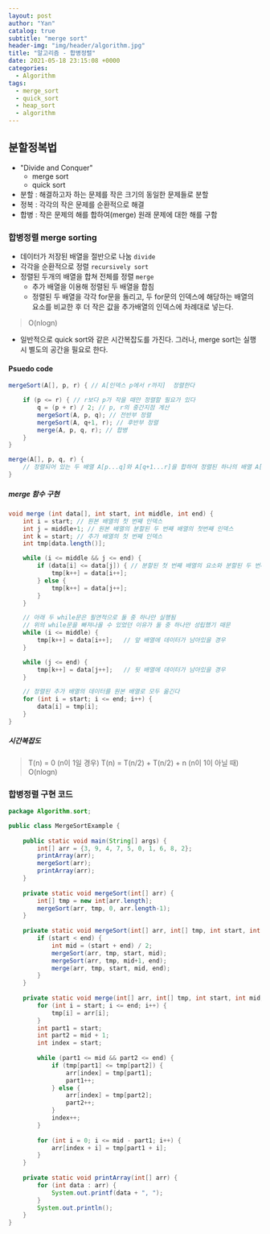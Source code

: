 ```yaml
---
layout: post
author: "Yan"
catalog: true
subtitle: "merge sort"
header-img: "img/header/algorithm.jpg"
title: "알고리즘 - 합병정렬"
date: 2021-05-18 23:15:08 +0000
categories:
  - Algorithm
tags:
  - merge_sort
  - quick_sort
  - heap_sort
  - algorithm
---
```


## 분할정복법

- "Divide and Conquer"
  - merge sort
  - quick sort
- 분할 : 해결하고자 하는 문제를 작은 크기의 동일한 문제들로 분할
- 정복 : 각각의 작은 문제를 순환적으로 해결
- 합병 : 작은 문제의 해를 합하여(merge) 원래 문제에 대한 해를 구함

### 합병정렬 merge sorting

- 데이터가 저장된 배열을 절반으로 나눔 `divide`
- 각각을 순환적으로 정렬 `recursively sort`
- 정렬된 두개의 배열을 합쳐 전체를 정렬 `merge`
  - 추가 배열을 이용해 정렬된 두 배열을 합침
  - 정렬된 두 배열을 각각 for문을 돌리고, 두 for문의 인덱스에 해당하는 배열의 요소를 비교한 후 더 작은 값을 추가배열의 인덱스에 차례대로 넣는다.
> O(nlogn)
- 일반적으로 quick sort와 같은 시간복잡도를 가진다. 그러나, merge sort는 실행시 별도의 공간을 필요로 한다.

#### Psuedo code

```java
mergeSort(A[], p, r) { // A[인덱스 p에서 r까지]  정렬한다

    if (p <= r) { // r보다 p가 작을 때만 정렬할 필요가 있다
        q = (p + r) / 2; // p, r의 중간지점 계산
        mergeSort(A, p, q); // 전반부 정렬
        mergeSort(A, q+1, r); // 후반부 정렬
        merge(A, p, q, r); // 합병
    }
}

merge(A[], p, q, r) {
    // 정렬되어 있는 두 배열 A[p...q]와 A[q+1...r]을 합하여 정렬된 하나의 배열 A[p...r]을 만든다
}
```

##### merge 함수 구현

```java
void merge (int data[], int start, int middle, int end) {
    int i = start; // 원본 배열의 첫 번째 인덱스
    int j = middle+1; // 원본 배열의 분할된 두 번째 배열의 첫번째 인덱스
    int k = start; // 추가 배열의 첫 번째 인덱스
    int tmp[data.length()];

    while (i <= middle && j <= end) {
        if (data[i] <= data[j]) { // 분할된 첫 번째 배열의 요소와 분할된 두 번째 배열의 요소를 비교
            tmp[k++] = data[i++];
        } else {
            tmp[k++] = data[j++];
        }
    }

    // 아래 두 while문은 필연적으로 둘 중 하나만 실행됨
    // 위의 while문을 빠져나올 수 있었던 이유가 둘 중 하나만 성립했기 때문
    while (i <= middle) {
        tmp[k++] = data[i++];   // 앞 배열에 데이터가 남아있을 경우
    }

    while (j <= end) {
        tmp[k++] = data[j++];   // 뒷 배열에 데이터가 남아있을 경우
    }

    // 정렬된 추가 배열의 데이터를 원본 배열로 모두 옮긴다
    for (int i = start; i <= end; i++) {
        data[i] = tmp[i];
    }
}
```

##### 시간복잡도

> T(n) = 0 (n이 1일 경우)
> T(n) = T(n/2) + T(n/2) + n (n이 1이 아닐 때)
> O(nlogn)

### 합병정렬 구현 코드

```java
package Algorithm.sort;

public class MergeSortExample {
	
	public static void main(String[] args) {
		int[] arr = {3, 9, 4, 7, 5, 0, 1, 6, 8, 2};
		printArray(arr);
		mergeSort(arr);
		printArray(arr);
	}
	
	private static void mergeSort(int[] arr) {
		int[] tmp = new int[arr.length];
		mergeSort(arr, tmp, 0, arr.length-1);
	}
	
	private static void mergeSort(int[] arr, int[] tmp, int start, int end) {
		if (start < end) {
			int mid = (start + end) / 2;
			mergeSort(arr, tmp, start, mid);
			mergeSort(arr, tmp, mid+1, end);
			merge(arr, tmp, start, mid, end);
		}
	}
	
	private static void merge(int[] arr, int[] tmp, int start, int mid, int end) {
		for (int i = start; i <= end; i++) {
			tmp[i] = arr[i];
		}
		int part1 = start;
		int part2 = mid + 1;
		int index = start;
		
		while (part1 <= mid && part2 <= end) {
			if (tmp[part1] <= tmp[part2]) {
				arr[index] = tmp[part1];
				part1++;
			} else {
				arr[index] = tmp[part2];
				part2++;
			}
			index++;
		}
		
		for (int i = 0; i <= mid - part1; i++) {
			arr[index + i] = tmp[part1 + i];
		}
	}
	
	private static void printArray(int[] arr) {
		for (int data : arr) {
			System.out.printf(data + ", ");
		}
		System.out.println();
	}
}
```
